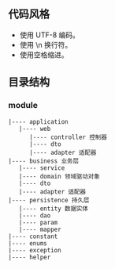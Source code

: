 ## 代码风格

- 使用 UTF-8 编码。
- 使用 \n 换行符。
- 使用空格缩进。

## 目录结构

### module

```
|---- application
   |---- web
      |---- controller 控制器
      |---- dto
      |---- adapter 适配器
|---- business 业务层
   |---- service
   |---- domain 领域驱动对象
   |---- dto
   |---- adapter 适配器
|---- persistence 持久层
   |---- entity 数据实体
   |---- dao
   |---- param
   |---- mapper
|---- constant
|---- enums
|---- exception
|---- helper
```
